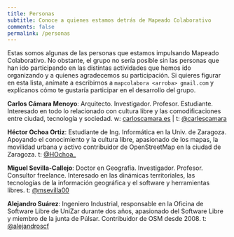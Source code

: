 ```yaml
---
title: Personas
subtitle: Conoce a quienes estamos detrás de Mapeado Colaborativo
comments: false
permalink: /personas
---
```


Estas somos algunas de las personas que estamos impulsando Mapeado Colaborativo. No obstante, el grupo no sería posible sin las personas que han ido participando en las distintas actividades que hemos ido organizando y a quienes agradecemos su participación. Si quieres figurar en esta lista, anímate a escribirnos a `mapcolabora <arroba> gmail.com` y explícanos cómo te gustaría participar en el desarrollo del grupo. 

**Carlos Cámara Menoyo**:
Arquitecto. Investigador. Profesor. Estudiante. Interesado en todo lo relacionado con cultura libre y las comodificaciones entre ciudad, tecnología y sociedad.
w: [carloscamara.es](carloscamara.es)  | t: [@carlescamara](twitter.com/carlescamara)

**Héctor Ochoa Ortiz**:
Estudiante de Ing. Informática en la Univ. de Zaragoza. Apoyando el conocimiento y la cultura libre, apasionado de los mapas, la movilidad urbana y activo contribuidor de OpenStreetMap en la ciudad de Zaragoza.
t: [@HOchoa_](twitter.com/HOchoa_)

**Miguel Sevilla-Callejo**:
Doctor en Geografía. Investigador. Profesor. Consultor freelance. Interesado en las dinámicas territoriales, las tecnologías de la información geográfica y el software y herramientas libres.
t: [@msevilla00](twitter.com/msevilla00)

**Alejandro Suárez**:
Ingeniero Industrial, responsable en la Oficina de Software Libre de UniZar durante dos años, apasionado del Software Libre y miembro de la junta de Púlsar. Contribuidor de OSM desde 2008.
t: [@alejandroscf](twitter.com/alejandroscf)
